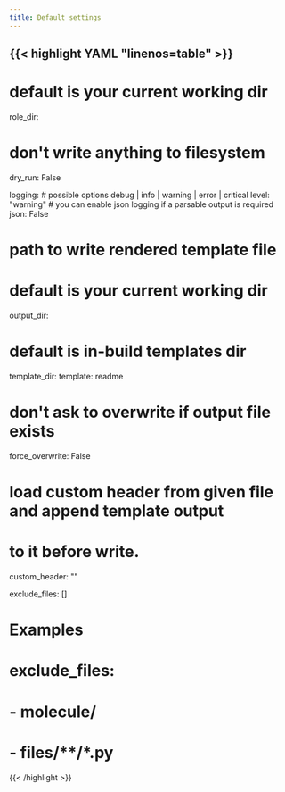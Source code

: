 ```yaml
---
title: Default settings
---
```


{{< highlight YAML "linenos=table" >}}
---
# default is your current working dir
role_dir:
# don't write anything to filesystem
dry_run: False

logging:
    # possible options debug | info | warning | error | critical
    level: "warning"
    # you can enable json logging if a parsable output is required
    json: False

# path to write rendered template file
# default is your current working dir
output_dir:
# default is in-build templates dir
template_dir:
template: readme

# don't ask to overwrite if output file exists
force_overwrite: False
# load custom header from given file and append template output
# to it before write.
custom_header: ""

exclude_files: []
# Examples
# exclude_files:
#   - molecule/
#   - files/**/*.py
{{< /highlight >}}
